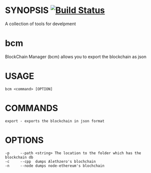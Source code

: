 # SYNOPSIS [![Build Status](https://travis-ci.org/wanderer/ethereumjs-tools.svg)](https://travis-ci.org/wanderer/ethereumjs-tools)
A collection of tools for develpment

# bcm
BlockChain Manager (bcm) allows you to export the blockchain as json 

# USAGE
`bcm <command> [OPTION] `


# COMMANDS                     
`export - exports the blockchain in json format`

# OPTIONS                                                   
```
-p     --path <string> The location to the folder which has the blockchain db
-c     --cpp  dumps Alethzero's blochchain                                   
-n     --node dumps node-ethereum's blochchain     
```

